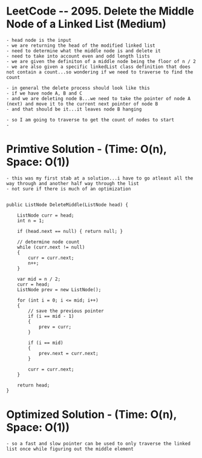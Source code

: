 # LeetCode -- 2095. Delete the Middle Node of a Linked List (Medium)

    - head node is the input
    - we are returning the head of the modified linked list
    - need to determine what the middle node is and delete it
    - need to take into account even and odd length lists
    - we are given the definiton of a middle node being the floor of n / 2
    - we are also given a specific linkedList class definition that does not contain a count...so wondering if we need to traverse to find the count
    
    - in general the delete process should look like this
    - if we have node A, B and C
    - and we are deleting node B...we need to take the pointer of node A (next) and move it to the current next pointer of node B
    - and that should be it...it leaves node B hanging

    - so I am going to traverse to get the count of nodes to start
    - 
    

# Primtive Solution - (Time: O(n), Space: O(1))

    - this was my first stab at a solution...i have to go atleast all the way through and another half way through the list
    - not sure if there is much of an optimization


    public ListNode DeleteMiddle(ListNode head) {

        ListNode curr = head;
        int n = 1;

        if (head.next == null) { return null; }

        // determine node count
        while (curr.next != null)
        {
            curr = curr.next;
            n++;
        }

        var mid = n / 2;
        curr = head;
        ListNode prev = new ListNode();

        for (int i = 0; i <= mid; i++)
        {
            // save the previous pointer
            if (i == mid - 1)
            {
                prev = curr;
            }

            if (i == mid)
            {
                prev.next = curr.next;
            }

            curr = curr.next;
        }

        return head;
    }



# Optimized Solution - (Time: O(n), Space: O(1))

    - so a fast and slow pointer can be used to only traverse the linked list once while figuring out the middle element














